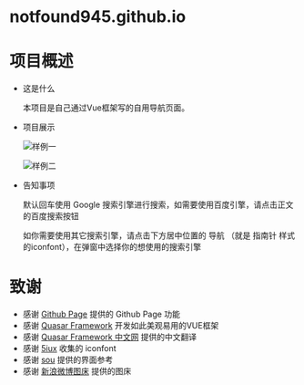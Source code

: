 # notfound945.github.io
# 项目概述

+ 这是什么
  
  本项目是自己通过Vue框架写的自用导航页面。

+ 项目展示

  ![样例一](http://ww1.sinaimg.cn/large/007eYQjmgy1gkr8adxupaj311y0idt8u.jpg)
  
  ![样例二](http://ww1.sinaimg.cn/large/007eYQjmgy1gkr8nf95k6j311y0iawel.jpg)

+ 告知事项
  
  默认回车使用 Google 搜索引擎进行搜索，如需要使用百度引擎，请点击正文的百度搜索按钮
  
  如你需要使用其它搜索引擎，请点击下方居中位置的 导航 （就是 指南针 样式的iconfont），在弹窗中选择你的想使用的搜索引擎

# 致谢

+ 感谢 [Github Page](https://pages.github.com/) 提供的 Github Page 功能
+ 感谢 [Quasar Framework](https://github.com/quasarframework) 开发如此美观易用的VUE框架
+ 感谢 [Quasar Framework 中文网](http://www.quasarchs.com/) 提供的中文翻译
+ 感谢 [5iux](https://github.com/5iux/5iux.github.io) 收集的 iconfont
+ 感谢 [sou](https://github.com/5iux/sou) 提供的界面参考
+ 感谢 [新浪微博图床](https://chrome.google.com/webstore/detail/%E6%96%B0%E6%B5%AA%E5%BE%AE%E5%8D%9A%E5%9B%BE%E5%BA%8A/fdfdnfpdplfbbnemmmoklbfjbhecpnhf) 提供的图床
